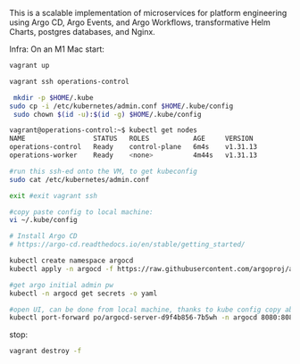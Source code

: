 
This is a scalable implementation of microservices for platform engineering using
Argo CD, Argo Events, and Argo Workflows, transformative Helm Charts, postgres databases, and Nginx.

Infra:
On an M1 Mac
start:

```bash
vagrant up

vagrant ssh operations-control

 mkdir -p $HOME/.kube
sudo cp -i /etc/kubernetes/admin.conf $HOME/.kube/config
 sudo chown $(id -u):$(id -g) $HOME/.kube/config

vagrant@operations-control:~$ kubectl get nodes
NAME                 STATUS   ROLES           AGE     VERSION
operations-control   Ready    control-plane   6m4s    v1.31.13
operations-worker    Ready    <none>          4m44s   v1.31.13

#run this ssh-ed onto the VM, to get kubeconfig
sudo cat /etc/kubernetes/admin.conf

exit #exit vagrant ssh

#copy paste config to local machine:
vi ~/.kube/config

# Install Argo CD
# https://argo-cd.readthedocs.io/en/stable/getting_started/

kubectl create namespace argocd
kubectl apply -n argocd -f https://raw.githubusercontent.com/argoproj/argo-cd/stable/manifests/install.yaml

#get argo initial admin pw
kubectl -n argocd get secrets -o yaml

#open UI, can be done from local machine, thanks to kube config copy above
kubectl port-forward po/argocd-server-d9f4b856-7b5wh -n argocd 8080:8080
```

stop:
```bash
vagrant destroy -f
```